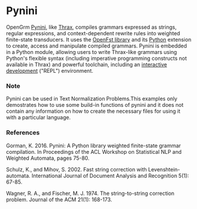 # Pynini

OpenGrm <a href= "http://www.openfst.org/twiki/bin/view/GRM/Pynini">Pynini</a>, like <a href="http://www.openfst.org/twiki/bin/view/GRM/Thrax">Thrax</a>, compiles grammars expressed as strings, regular expressions, and context-dependent rewrite rules into weighted finite-state transducers. It uses the <a href="http://www.openfst.org/twiki/bin/view/FST/WebHome">OpenFst library</a> and its <a href = "https://www.python.org/">Python</a> extension to create, access and manipulate compiled grammars. Pynini is embedded in a Python module, allowing users to write Thrax-like grammars using Python's flexible syntax (including imperative programming constructs not available in Thrax) and powerful toolchain, including an <a href="http://ipython.org/">interactive development</a> ("REPL") environment.


<h3>Note</h3>
Pynini can be used in Text Normalization Problems.This examples only demostrates how to use some build-in functions of pynini and it does not contain any information on how to create the necessary files for using it with a particular language.

<h3>References</h3>
Gorman, K. 2016. Pynini: A Python library weighted finite-state grammar compilation. In Proceedings of the ACL Workshop on Statistical NLP and Weighted Automata, pages 75-80.

Schulz, K., and Mihov, S. 2002. Fast string correction with Levenshtein-automata. International Journal of Document Analysis and Recognition 5(1): 67-85.

Wagner, R. A., and Fischer, M. J. 1974. The string-to-string correction problem. Journal of the ACM 21(1): 168-173.
